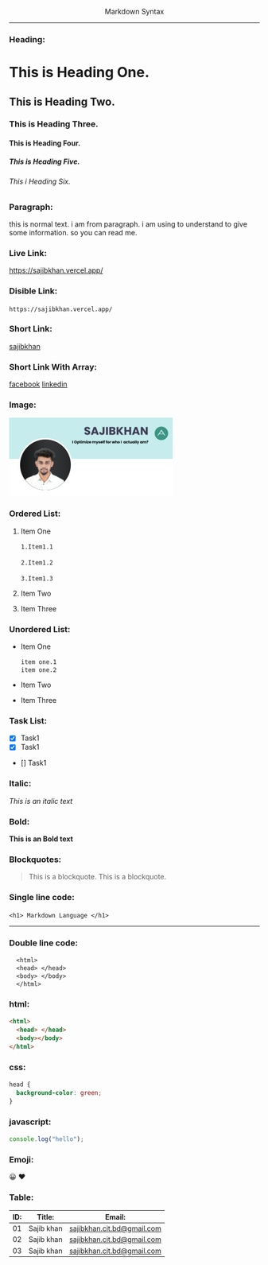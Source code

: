 
<!-- Remember README file can understand HTML Tag -->

<p align='center'>Markdown Syntax</p>

---

<!-- Heading Syntax Start -->
### Heading:

# This is Heading One.
## This is Heading Two.
### This is Heading Three.
#### This is Heading Four.
##### This is Heading Five.
###### This i Heading Six.
<!-- Heading Syntax Start -->


<!-- Paragraph Syntax Start -->
### Paragraph:
this is normal text. i am from paragraph. i am using to understand to give some information. so you can read me.
<!-- Paragraph Syntax End -->


<!-- Link Syntax Start -->
### Live Link:
https://sajibkhan.vercel.app/

### Disible Link:

`https://sajibkhan.vercel.app/`

### Short Link:

[sajibkhan](https://sajibkhan.vercel.app/)

### Short Link With Array:

[facebook][facebook]
[linkedin][linkedin]

[facebook]: https://www.facebook.com/
[linkedin]: https://www.linkedin.com/feed/
<!-- Link Syntax End -->



<!-- Image Syntax Start -->
### Image:
![profile](./images/profile.jpg)
<!-- Image Syntax End -->



<!-- List Syntax Start -->
### Ordered List:
1. Item One

       1.Item1.1

       2.Item1.2

       3.Item1.3
2. Item Two
3. Item Three

### Unordered List:

- Item One

      item one.1
      item one.2
    
- Item Two
- Item Three

### Task List:

- [x] Task1
- [x] Task1
- [] Task1

<!-- List Syntax End -->



<!-- Italic Syntax Start -->
### Italic:
_This is an italic text_
<!-- Italic Syntax End -->


<!-- Bold Syntax Start -->
### Bold:
**This is an Bold text**
<!-- Bold Syntax End -->


<!-- space Syntax Start -->
<!-- double enter -->
<!-- space Syntax End -->



<!-- Blockquotes Syntax Start -->
### Blockquotes:
> This is a blockquote.
> This is a blockquote.
<!-- Blockquotes Syntax End -->



<!--  Code Syntax Start -->
### Single line code:
`<h1> Markdown Language </h1>`
<!--  Code Syntax End -->


<!--  Horizontal rule Syntax Start -->
---
<!--  Horizontal rule Syntax End -->



<!--  Code Block Syntax Start -->
### Double line code:
```
  <html>
  <head> </head>
  <body> </body>
  </html>
```
### html:
```html
<html>
  <head> </head>
  <body></body>
</html>
```
### css:
```css
head {
  background-color: green;
}
```
### javascript:
```javascript
console.log("hello");
```
<!--  Code Block Syntax End -->


<!--  Emoji Syntax Start -->
### Emoji:
😀 ❤️
<!--  Emoji Syntax End -->


<!--  Table Syntax Start -->
### Table:

| ID:         | Title:                  | Email:  |
| ------------| ----------------------  | --------
| 01          | Sajib khan              | sajibkhan.cit.bd@gmail.com|
| 02          | Sajib khan              | sajibkhan.cit.bd@gmail.com|
| 03          | Sajib khan              | sajibkhan.cit.bd@gmail.com|

<!--  Table Syntax End -->


